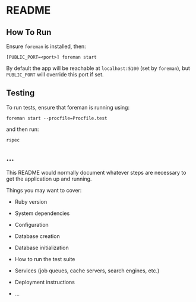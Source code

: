 # README

## How To Run

Ensure `foreman` is installed, then:

```
[PUBLIC_PORT=<port>] foreman start
```

By default the app will be reachable at `localhost:5100` (set by `foreman`),
but `PUBLIC_PORT` will override this port if set.

## Testing

To run tests, ensure that foreman is running using:

```
foreman start --procfile=Procfile.test
```

and then run:

```
rspec
```

## ...

This README would normally document whatever steps are necessary to get the
application up and running.

Things you may want to cover:

* Ruby version

* System dependencies

* Configuration

* Database creation

* Database initialization

* How to run the test suite

* Services (job queues, cache servers, search engines, etc.)

* Deployment instructions

* ...
